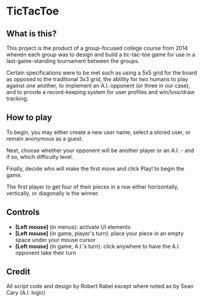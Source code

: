 # TicTacToe
## What is this?
This project is the product of a group-focused college course from 2014 wherein each group was to design and build a tic-tac-toe game for use in a last-game-standing tournament between the groups.

Certain specifications were to be met such as using a 5x5 grid for the board as opposed to the traditional 3x3 grid, the ablility for two humans to play against one another, to implement an A.I. opponent (or three in our case), and to provde a record-keeping system for user profiles and win/loss/draw tracking.

## How to play
To begin, you may either create a new user name, select a stored user, or remain anonymous as a guest.

Next, choose whether your opponent will be another player or an A.I. - and if so, which difficulty level.

Finally, decide who will make the first move and click Play! to begin the game.

The first player to get four of their pieces in a row either horizontally, vertically, or diagonally is the winner.

## Controls
- **[Left mouse]** (in menus): activate UI elements
- **[Left mouse]** (in game, player's turn): place your piece in an empty space under your mouse cursor
- **[Left mouse]** (in game, A.I.'s turn): click anywhere to have the A.I. opponent take their turn

## Credit
All script code and design by Robert Rabel except where noted as by Sean Cary (A.I. logic)
